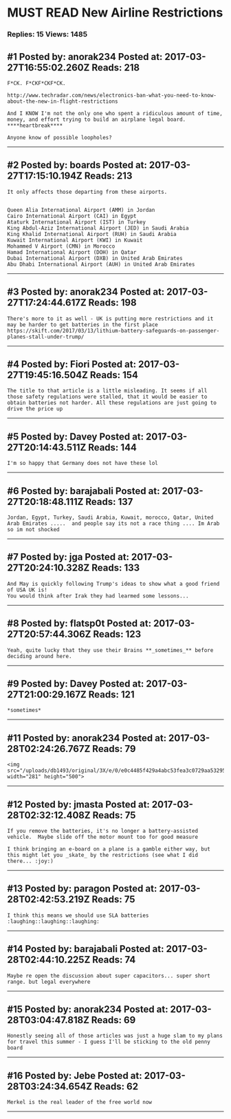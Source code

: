 # **MUST READ** New Airline Restrictions

### Replies: 15 Views: 1485

## \#1 Posted by: anorak234 Posted at: 2017-03-27T16:55:02.260Z Reads: 218

```
F*CK. F*CKF*CKF*CK. 

http://www.techradar.com/news/electronics-ban-what-you-need-to-know-about-the-new-in-flight-restrictions

And I KNOW I'm not the only one who spent a ridiculous amount of time, money, and effort trying to build an airplane legal board. ****heartbreak****

Anyone know of possible loopholes?
```

---
## \#2 Posted by: boards Posted at: 2017-03-27T17:15:10.194Z Reads: 213

```
It only affects those departing from these airports.


Queen Alia International Airport (AMM) in Jordan
Cairo International Airport (CAI) in Egypt
Ataturk International Airport (IST) in Turkey
King Abdul-Aziz International Airport (JED) in Saudi Arabia
King Khalid International Airport (RUH) in Saudi Arabia
Kuwait International Airport (KWI) in Kuwait
Mohammed V Airport (CMN) in Morocco
Hamad International Airport (DOH) in Qatar
Dubai International Airport (DXB) in United Arab Emirates
Abu Dhabi International Airport (AUH) in United Arab Emirates
```

---
## \#3 Posted by: anorak234 Posted at: 2017-03-27T17:24:44.617Z Reads: 198

```
There's more to it as well - UK is putting more restrictions and it may be harder to get batteries in the first place 
https://skift.com/2017/03/13/lithium-battery-safeguards-on-passenger-planes-stall-under-trump/
```

---
## \#4 Posted by: Fiori Posted at: 2017-03-27T19:45:16.504Z Reads: 154

```
The title to that article is a little misleading. It seems if all those safety regulations were stalled, that it would be easier to obtain batteries not harder. All these regulations are just going to drive the price up
```

---
## \#5 Posted by: Davey Posted at: 2017-03-27T20:14:43.511Z Reads: 144

```
I'm so happy that Germany does not have these lol
```

---
## \#6 Posted by: barajabali Posted at: 2017-03-27T20:18:48.111Z Reads: 137

```
Jordan, Egypt, Turkey, Saudi Arabia, Kuwait, morocco, Qatar, United Arab Emirates .....  and people say its not a race thing .... Im Arab so im not shocked
```

---
## \#7 Posted by: jga Posted at: 2017-03-27T20:24:10.328Z Reads: 133

```
And May is quickly following Trump's ideas to show what a good friend of USA UK is!
You would think after Irak they had learmed some lessons...
```

---
## \#8 Posted by: flatsp0t Posted at: 2017-03-27T20:57:44.306Z Reads: 123

```
Yeah, quite lucky that they use their Brains **_sometimes_** before deciding around here.
```

---
## \#9 Posted by: Davey Posted at: 2017-03-27T21:00:29.167Z Reads: 121

```
*sometimes*
```

---
## \#11 Posted by: anorak234 Posted at: 2017-03-28T02:24:26.767Z Reads: 79

```
<img src="/uploads/db1493/original/3X/e/0/e0c4485f429a4abc53fea3c0729aa53295ae8b33.PNG" width="281" height="500">
```

---
## \#12 Posted by: jmasta Posted at: 2017-03-28T02:32:12.408Z Reads: 75

```
If you remove the batteries, it's no longer a battery-assisted vehicle.  Maybe slide off the motor mount too for good measure

I think bringing an e-board on a plane is a gamble either way, but this might let you _skate_ by the restrictions (see what I did there... :joy:)
```

---
## \#13 Posted by: paragon Posted at: 2017-03-28T02:42:53.219Z Reads: 75

```
I think this means we should use SLA batteries :laughing::laughing::laughing:
```

---
## \#14 Posted by: barajabali Posted at: 2017-03-28T02:44:10.225Z Reads: 74

```
Maybe re open the discussion about super capacitors... super short range. but legal everywhere
```

---
## \#15 Posted by: anorak234 Posted at: 2017-03-28T03:04:47.818Z Reads: 69

```
Honestly seeing all of those articles was just a huge slam to my plans for travel this summer - I guess I'll be sticking to the old penny board
```

---
## \#16 Posted by: Jebe Posted at: 2017-03-28T03:24:34.654Z Reads: 62

```
Merkel is the real leader of the free world now
```

---
